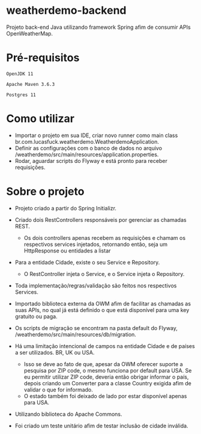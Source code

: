 # weatherdemo-backend

Projeto back-end Java utilizando framework Spring afim de consumir APIs OpenWeatherMap.

# Pré-requisitos

```
OpenJDK 11
```

```
Apache Maven 3.6.3
```

```
Postgres 11
```

# Como utilizar

- Importar o projeto em sua IDE, criar novo runner como main class br.com.lucasfuck.weatherdemo.WeatherdemoApplication.
- Definir as configurações com o banco de dados no arquivo /weatherdemo/src/main/resources/application.properties.
- Rodar, aguardar scripts do Flyway e está pronto para receber requisições.

# Sobre o projeto

- Projeto criado a partir do Spring Initializr.

- Criado dois RestControllers responsáveis por gerenciar as chamadas REST.
	- Os dois controllers apenas recebem as requisições e chamam os respectivos services injetados, retornando então, seja um HttpResponse ou entidades a listar

- Para a entidade Cidade, existe o seu Service e Repository.
	- O RestController injeta o Service, e o Service injeta o Repository.

- Toda implementação/regras/validação são feitos nos respectivos Services.

- Importado biblioteca externa da OWM afim de facilitar as chamadas as suas APIs, no qual já está definido o que está disponível para uma key gratuito ou paga.

- Os scripts de migração se encontram na pasta default do Flyway, /weatherdemo/src/main/resources/db/migration.

- Há uma limitação intencional de campos na entidade Cidade e de países a ser utilizados. BR, UK ou USA.
	- Isso se deve ao fato de que, apesar da OWM oferecer suporte a pesquisa por ZIP code, o mesmo funciona por default para USA. Se eu permitir utilizar ZIP code, deveria então obrigar informar o país, depois criando um Converter para a classe Country exigida afim de validar o que for informado.
	- O estado também foi deixado de lado por estar disponível apenas para USA.

- Utilizando biblioteca do Apache Commons.

- Foi criado um teste unitário afim de testar inclusão de cidade inválida.

